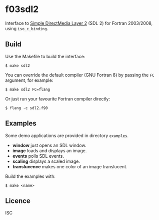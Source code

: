 # f03sdl2
Interface to [Simple DirectMedia Layer 2](https://www.libsdl.org/) (SDL 2) for
Fortran 2003/2008, using `iso_c_binding`.

## Build
Use the Makefile to build the interface:
```
$ make sdl2
```
You can override the default compiler (GNU Fortran 8) by passing the `FC`
argument, for example:
```
$ make sdl2 FC=flang
```
Or just run your favourite Fortran compiler directly:
```
$ flang -c sdl2.f90
```

## Examples
Some demo applications are provided in directory `examples`.

* **window** just opens an SDL window.
* **image** loads and displays an image.
* **events** polls SDL events.
* **scaling** displays a scaled image.
* **translucence** makes one color of an image translucent.

Build the examples with:
```
$ make <name>
```

## Licence
ISC
